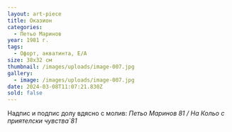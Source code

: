 ```yaml
---
layout: art-piece
title: Оказион
categories:
  - Петьо Маринов
year: 1981 г.
tags:
  - Офорт, акватинта, Е/А
size: 38х32 см
thumbnail: /images/uploads/image-007.jpg
gallery:
  - image: /images/uploads/image-007.jpg
date: 2024-03-08T11:07:21.830Z
sold: false
---
```

Надпис и подпис долу вдясно с молив: *Петьо Маринов 81 / На Кольо с приятелски чувства`81*
